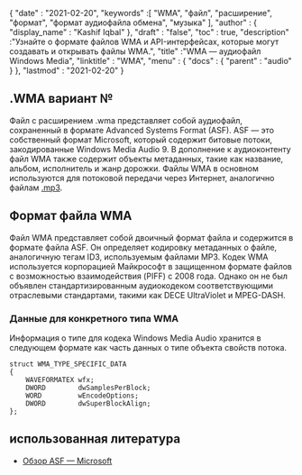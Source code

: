 {
  "date" : "2021-02-20",
  "keywords" :[ "WMA", "файл", "расширение", "формат", "формат аудиофайла обмена", "музыка" ],
  "author" : {
    "display_name" : "Kashif Iqbal"
},
  "draft" : "false",
  "toc" : true,
  "description" :"Узнайте о формате файлов WMA и API-интерфейсах, которые могут создавать и открывать файлы WMA.",
  "title" :"WMA — аудиофайл Windows Media",
  "linktitle" : "WMA",
  "menu" : {
    "docs" : {
      "parent" : "audio"
}
},
  "lastmod" : "2021-02-20"
}

## .WMA вариант №

Файл с расширением .wma представляет собой аудиофайл, сохраненный в формате Advanced Systems Format (ASF). ASF — это собственный формат Microsoft, который содержит битовые потоки, закодированные Windows Media Audio 9. В дополнение к аудиоконтенту файл WMA также содержит объекты метаданных, такие как название, альбом, исполнитель и жанр дорожки. Файлы WMA в основном используются для потоковой передачи через Интернет, аналогично файлам [.mp3](/ru/audio/mp3/).

## Формат файла WMA

Файл WMA представляет собой двоичный формат файла и содержится в формате файла ASF. Он определяет кодировку метаданных о файле, аналогичную тегам ID3, используемым файлами MP3. Кодек WMA используется корпорацией Майкрософт в защищенном формате файлов с возможностью взаимодействия (PIFF) с 2008 года. Однако он не был объявлен стандартизированным аудиокодеком соответствующими отраслевыми стандартами, такими как DECE UltraViolet и MPEG-DASH.

### Данные для конкретного типа WMA

Информация о типе для кодека Windows Media Audio хранится в следующем формате как часть данных о типе объекта свойств потока.

```
struct WMA_TYPE_SPECIFIC_DATA
{
    WAVEFORMATEX wfx;
    DWORD        dwSamplesPerBlock;
    WORD         wEncodeOptions;
    DWORD        dwSuperBlockAlign;
};
```
## использованная литература

* [Обзор ASF — Microsoft](https://learn.microsoft.com/en-us/windows/win32/wmformat/overview-of-the-asf-format)

